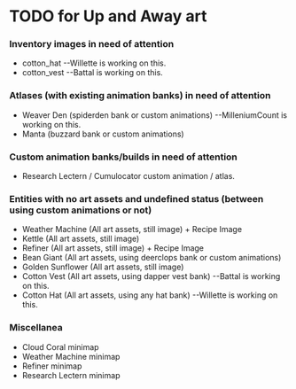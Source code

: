 # TODO for Up and Away art


### Inventory images in need of attention
+ cotton_hat --Willette is working on this.
+ cotton_vest --Battal is working on this.


### Atlases (with existing animation banks) in need of attention
+ Weaver Den (spiderden bank or custom animations) --MilleniumCount is working on this.
+ Manta (buzzard bank or custom animations)


### Custom animation banks/builds in need of attention
+ Research Lectern / Cumulocator custom animation / atlas.


### Entities with no art assets and undefined status (between using custom animations or not)
+ Weather Machine (All art assets, still image) + Recipe Image
+ Kettle (All art assets, still image)
+ Refiner (All art assets, still image) + Recipe Image
+ Bean Giant (All art assets, using deerclops bank or custom animations)
+ Golden Sunflower (All art assets, still image)
+ Cotton Vest (All art assets, using dapper vest bank) --Battal is working on this.
+ Cotton Hat (All art assets, using any hat bank) --Willette is working on this.


### Miscellanea
+ Cloud Coral minimap
+ Weather Machine minimap
+ Refiner minimap
+ Research Lectern minimap


<!--
vim: ft=markdown nofoldenable
-->

